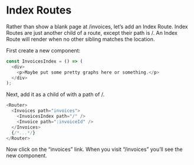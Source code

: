 # Index Routes

Rather than show a blank page at /invoices, let’s add an Index Route. Index Routes are just another child of a route, except their path is /. An Index Route will render when no other sibling matches the location.

First create a new component:

```javascript
const InvoicesIndex = () => (
  <div>
    <p>Maybe put some pretty graphs here or something.</p>
  </div>
);
```

Next, add it as a child of <Invoices> with a path of /.

```javascript
<Router>
  <Invoices path="invoices">
    <InvoicesIndex path="/" />
    <Invoice path=":invoiceId" />
  </Invoices>
  {/*...*/}
</Router>
```

Now click on the “invoices” link. When you visit “/invoices” you’ll see the new component.
